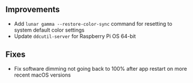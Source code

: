 ## Improvements

* Add `lunar gamma --restore-color-sync` command for resetting to system default color settings
* Update `ddcutil-server` for Raspberry Pi OS 64-bit

## Fixes

* Fix software dimming not going back to 100% after app restart on more recent macOS versions
